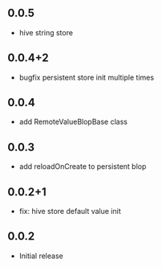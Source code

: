 ## 0.0.5
* hive string store
## 0.0.4+2
* bugfix persistent store init multiple times
## 0.0.4
* add RemoteValueBlopBase class
## 0.0.3
* add reloadOnCreate to persistent blop

## 0.0.2+1
* fix: hive store default value init

## 0.0.2
* Initial release

